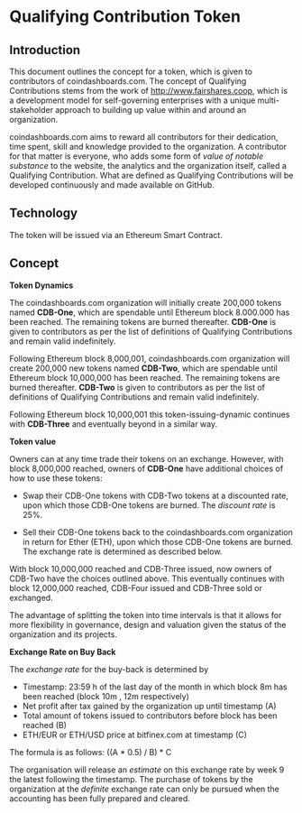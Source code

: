 Qualifying Contribution Token
=============================

Introduction
-------------

This document outlines the concept for a token, which is given to contributors of coindashboards.com. The concept of Qualifying Contributions stems from the work of http://www.fairshares.coop, which is a development model for self-governing enterprises with a unique multi-stakeholder approach to building up value within and around an organization.

coindashboards.com aims to reward all contributors for their dedication, time spent, skill and knowledge provided to the organization. A contributor for that matter is everyone, who adds some form of _value of notable substance_ to the website, the analytics and the organization itself, called a Qualifying Contribution. What are defined as Qualifying Contributions will be developed continuously and made available on GitHub.

Technology
----------

The token will be issued via an Ethereum Smart Contract.

Concept
---------

__Token Dynamics__

The coindashboards.com organization will initially create 200,000 tokens named __CDB-One__, which are spendable until Ethereum  block 8.000.000 has been reached. The remaining tokens are burned thereafter. __CDB-One__ is given to contributors as per the list of definitions of Qualifying Contributions and remain valid indefinitely.

Following Ethereum block 8,000,001, coindashboards.com organization will create 200,000 new tokens named __CDB-Two__, which are spendable until Ethereum block 10,000,000 has been reached. The remaining tokens are burned thereafter. __CDB-Two__ is given to contributors as per the list of definitions of Qualifying Contributions and remain valid indefinitely.

Following Ethereum block 10,000,001 this token-issuing-dynamic continues with __CDB-Three__ and eventually beyond in a similar way.


__Token value__

Owners can at any time trade their tokens on an exchange. However, with block 8,000,000 reached, owners of __CDB-One__ have additional choices of how to use these tokens:

* Swap their CDB-One tokens with CDB-Two tokens at a discounted rate, upon which those CDB-One tokens are burned. The _discount rate_ is 25%.

* Sell their CDB-One tokens back to the coindashboards.com organization in return for Ether (ETH), upon which those CDB-One tokens are burned. The exchange rate is determined as described below.

With block 10,000,000 reached and CDB-Three issued, now owners of CDB-Two have the choices outlined above. This eventually continues with block 12,000,000 reached, CDB-Four issued and CDB-Three sold or exchanged.

The advantage of splitting the token into time intervals is that it allows for more flexibility in governance, design and valuation given the status of the organization and its projects.


__Exchange Rate on Buy Back__

The _exchange rate_ for the buy-back is determined by 

* Timestamp: 23:59 h of the last day of the month in which block 8m has been reached (block 10m , 12m respectively)
* Net profit after tax gained by the organization up until timestamp (A)
* Total amount of tokens issued to contributors before block has been reached (B)
* ETH/EUR or ETH/USD price at bitfinex.com at timestamp (C)

The formula is as follows: ((A * 0.5) / B) * C

The organisation will release an _estimate_ on this exchange rate by week 9 the latest following the timestamp. The purchase of tokens by the organization at the _definite_ exchange rate can only be pursued when the accounting has been fully prepared and cleared.



